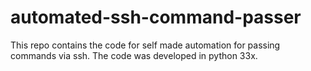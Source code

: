 # automated-ssh-command-passer
This repo contains the code for self made automation for passing commands via ssh. The code was developed in python 33x.
